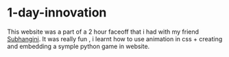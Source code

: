 # 1-day-innovation
This website was a part of a 2 hour faceoff that i had with my friend <a href="https://github.com/Subhangini">Subhangini</a>.
It was really fun , i learnt how to use animation in css + creating and embedding a symple python game in website.
